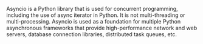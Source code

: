Asyncio is a Python library that is used for concurrent programming, including the use of async iterator in Python.
It is not multi-threading or multi-processing. Asyncio is used as a foundation for multiple Python asynchronous frameworks that provide high-performance network and web servers, database connection libraries, distributed task queues, etc.

